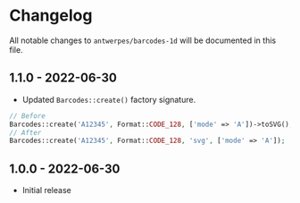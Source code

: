 # Changelog

All notable changes to `antwerpes/barcodes-1d` will be documented in this file.

## 1.1.0 - 2022-06-30

- Updated `Barcodes::create()` factory signature.

```php
// Before
Barcodes::create('A12345', Format::CODE_128, ['mode' => 'A'])->toSVG();
// After
Barcodes::create('A12345', Format::CODE_128, 'svg', ['mode' => 'A']);
```

## 1.0.0 - 2022-06-30

- Initial release

